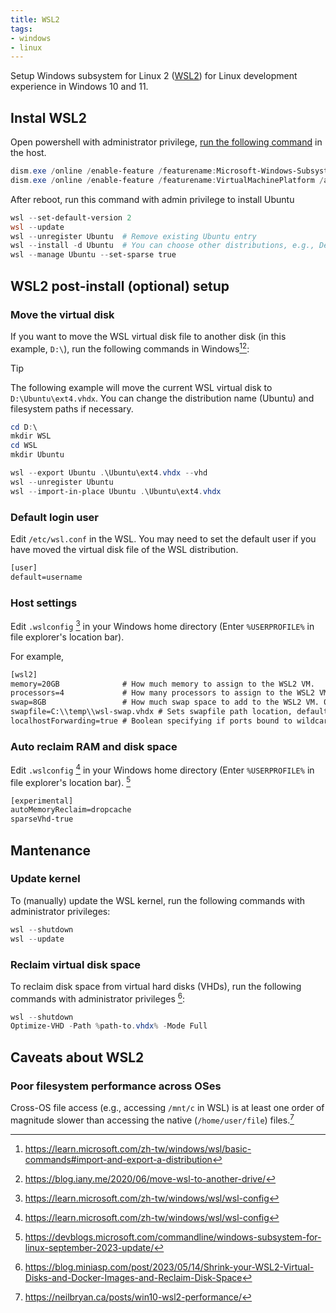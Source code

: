 ```yaml
---
title: WSL2
tags:
- windows
- linux
---
```


Setup Windows subsystem for Linux 2 ([WSL2](https://docs.microsoft.com/en-us/windows/wsl/)) for Linux development experience in Windows 10 and 11.

## Instal WSL2

Open powershell with administrator privilege, [run the following command](https://devblogs.microsoft.com/commandline/install-wsl-with-a-single-command-now-available-in-windows-10-version-2004-and-higher/) in the host.

```powershell
dism.exe /online /enable-feature /featurename:Microsoft-Windows-Subsystem-Linux /all /norestart
dism.exe /online /enable-feature /featurename:VirtualMachinePlatform /all /norestart
```

After reboot, run this command with admin privilege to install Ubuntu

```powershell
wsl --set-default-version 2
wsl --update
wsl --unregister Ubuntu  # Remove existing Ubuntu entry
wsl --install -d Ubuntu  # You can choose other distributions, e.g., Debian
wsl --manage Ubuntu --set-sparse true
```

## WSL2 post-install (optional) setup

### Move the virtual disk

If you want to move the WSL virtual disk file to another disk (in this example, `D:\`), run the following commands in Windows[^export-import][^movedrive]:

> [!tip]
> The following example will move the current WSL virtual disk to `D:\Ubuntu\ext4.vhdx`. You can change the distribution name (Ubuntu) and filesystem paths if necessary.

```powershell
cd D:\
mkdir WSL
cd WSL
mkdir Ubuntu

wsl --export Ubuntu .\Ubuntu\ext4.vhdx --vhd
wsl --unregister Ubuntu
wsl --import-in-place Ubuntu .\Ubuntu\ext4.vhdx
```

[^export-import]: https://learn.microsoft.com/zh-tw/windows/wsl/basic-commands#import-and-export-a-distribution
[^movedrive]: https://blog.iany.me/2020/06/move-wsl-to-another-drive/

### Default login user

Edit `/etc/wsl.conf` in the WSL. You may need to set the default user if you have moved the virtual disk file of the WSL distribution.

```txt title="/etc/wsl.conf"
[user]
default=username
```

### Host settings

Edit `.wslconfig` [^wslconfig] in your Windows home directory (Enter `%USERPROFILE%` in file explorer's location bar).

For example,

```txt title=".wslconfig"
[wsl2]
memory=20GB              # How much memory to assign to the WSL2 VM.
processors=4             # How many processors to assign to the WSL2 VM.
swap=8GB                 # How much swap space to add to the WSL2 VM. 0 for no swap file.
swapfile=C:\\temp\\wsl-swap.vhdx # Sets swapfile path location, default is %USERPROFILE%\AppData\Local\Temp\swap.vhdx. Useful if your C drive has limited disk space.
localhostForwarding=true # Boolean specifying if ports bound to wildcard or localhost in the WSL2 VM should be connectable from the host via localhost:port (default true).
```

[^wslconfig]: https://learn.microsoft.com/zh-tw/windows/wsl/wsl-config

### Auto reclaim RAM and disk space

Edit `.wslconfig` [^wslconfig] in your Windows home directory (Enter `%USERPROFILE%` in file explorer's location bar). [^autoreclaim]

```txt title=".wslconfig"
[experimental]
autoMemoryReclaim=dropcache
sparseVhd-true
```

[^autoreclaim]: https://devblogs.microsoft.com/commandline/windows-subsystem-for-linux-september-2023-update/

## Mantenance

### Update kernel

To (manually) update the WSL kernel, run the following commands with administrator privileges:

```powershell
wsl --shutdown
wsl --update
```

### Reclaim virtual disk space

To reclaim disk space from virtual hard disks (VHDs), run the following commands with administrator privileges [^optimize-vhd]:

```powershell
wsl --shutdown
Optimize-VHD -Path %path-to.vhdx% -Mode Full
```

[^optimize-vhd]: https://blog.miniasp.com/post/2023/05/14/Shrink-your-WSL2-Virtual-Disks-and-Docker-Images-and-Reclaim-Disk-Space



## Caveats about WSL2

### Poor filesystem performance across OSes

Cross-OS file access (e.g., accessing `/mnt/c` in WSL) is at least one order of magnitude slower than accessing the native (`/home/user/file`) files.[^wslio]

[^wslio]: https://neilbryan.ca/posts/win10-wsl2-performance/
